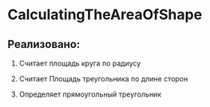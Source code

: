 # CalculatingTheAreaOfShape

## Реализовано: 

1. Считает площадь круга по радиусу

2. Считает Площадь треугольника по длине сторон

3. Определяет прямоугольный треугольник
